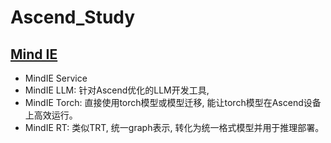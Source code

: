 # Ascend_Study
## [Mind IE](https://www.hiascend.com/document/detail/zh/mindie/10RC2/whatismindie/mindie_what_0001.html)
* MindIE Service
* MindIE LLM: 针对Ascend优化的LLM开发工具, 
* MindIE Torch: 直接使用torch模型或模型迁移, 能让torch模型在Ascend设备上高效运行。
* MindIE RT: 类似TRT, 统一graph表示, 转化为统一格式模型并用于推理部署。
